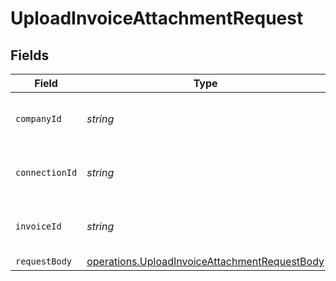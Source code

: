 # UploadInvoiceAttachmentRequest


## Fields

| Field                                                                                                                 | Type                                                                                                                  | Required                                                                                                              | Description                                                                                                           | Example                                                                                                               |
| --------------------------------------------------------------------------------------------------------------------- | --------------------------------------------------------------------------------------------------------------------- | --------------------------------------------------------------------------------------------------------------------- | --------------------------------------------------------------------------------------------------------------------- | --------------------------------------------------------------------------------------------------------------------- |
| `companyId`                                                                                                           | *string*                                                                                                              | :heavy_check_mark:                                                                                                    | Unique identifier for a company.                                                                                      | 8a210b68-6988-11ed-a1eb-0242ac120002                                                                                  |
| `connectionId`                                                                                                        | *string*                                                                                                              | :heavy_check_mark:                                                                                                    | Unique identifier for a connection.                                                                                   | 2e9d2c44-f675-40ba-8049-353bfcb5e171                                                                                  |
| `invoiceId`                                                                                                           | *string*                                                                                                              | :heavy_check_mark:                                                                                                    | Unique identifier for an invoice.                                                                                     |                                                                                                                       |
| `requestBody`                                                                                                         | [operations.UploadInvoiceAttachmentRequestBody](../../../sdk/models/operations/uploadinvoiceattachmentrequestbody.md) | :heavy_minus_sign:                                                                                                    | N/A                                                                                                                   |                                                                                                                       |